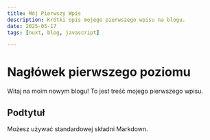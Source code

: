 ```yaml
---
title: Mój Pierwszy Wpis
description: Krótki opis mojego pierwszego wpisu na blogu.
date: 2025-05-17
tags: [nuxt, blog, javascript]

---
```


# Nagłówek pierwszego poziomu

Witaj na moim nowym blogu! To jest treść mojego pierwszego wpisu.

## Podtytuł

Możesz używać standardowej składni Markdown.